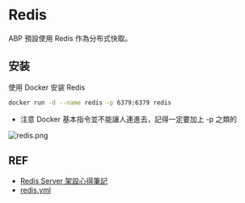 # Redis

ABP 預設使用 Redis 作為分布式快取。

## 安装
使用 Docker 安装 Redis

```bash
docker run -d --name redis -p 6379:6379 redis
```

- 注意 Docker 基本指令並不能讓人連進去，記得一定要加上 -p 之類的

![redis.png](redis.png)

## REF
- [Redis Server 架設心得筆記](https://dotblogs.com.tw/jakeuj/2015/12/24/redis)
- [redis.yml](https://peihsinsu.gitbooks.io/docker-note-book/content/redis_user_guide.html)